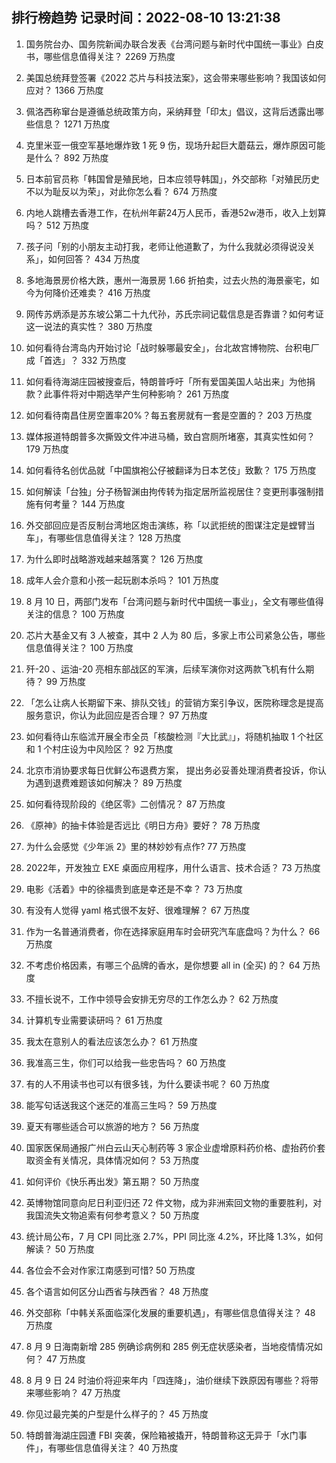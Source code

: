 
## 排行榜趋势 记录时间：2022-08-10 13:21:38
  
  1. 国务院台办、国务院新闻办联合发表《台湾问题与新时代中国统一事业》白皮书，哪些信息值得关注？ 2269 万热度
    
  2. 美国总统拜登签署《2022 芯片与科技法案》，这会带来哪些影响？我国该如何应对？ 1366 万热度
    
  3. 佩洛西称窜台是遵循总统政策方向，采纳拜登「印太」倡议，这背后透露出哪些信息？ 1271 万热度
    
  4. 克里米亚一俄空军基地爆炸致 1 死 9 伤，现场升起巨大蘑菇云，爆炸原因可能是什么？ 892 万热度
    
  5. 日本前官员称「韩国曾是殖民地，日本应领导韩国」，外交部称「对殖民历史不以为耻反以为荣」，对此你怎么看？ 674 万热度
    
  6. 内地人跳槽去香港工作，在杭州年薪24万人民币，香港52w港币，收入上划算吗？ 512 万热度
    
  7. 孩子问「别的小朋友主动打我，老师让他道歉了，为什么我就必须得说没关系」，如何回答？ 434 万热度
    
  8. 多地海景房价格大跌，惠州一海景房 1.66 折拍卖，过去火热的海景豪宅，如今为何降价还难卖？ 416 万热度
    
  9. 网传苏炳添是苏东坡公第二十九代孙，苏氏宗祠记载信息是否靠谱？如何考证这一说法的真实性？ 380 万热度
    
  10. 如何看待台湾岛内开始讨论「战时躲哪最安全」，台北故宫博物院、台积电厂成「首选」？ 332 万热度
    
  11. 如何看待海湖庄园被搜查后，特朗普呼吁「所有爱国美国人站出来」为他捐款？此事件将对中期选举产生何种影响？ 261 万热度
    
  12. 如何看待南昌住房空置率20%？每五套房就有一套是空置的？ 203 万热度
    
  13. 媒体报道特朗普多次撕毁文件冲进马桶，致白宫厕所堵塞，其真实性如何？ 179 万热度
    
  14. 如何看待名创优品就「中国旗袍公仔被翻译为日本艺伎」致歉？ 175 万热度
    
  15. 如何解读「台独」分子杨智渊由拘传转为指定居所监视居住？变更刑事强制措施有何考量？ 144 万热度
    
  16. 外交部回应是否反制台湾地区炮击演练，称「以武拒统的图谋注定是螳臂当车」，有哪些信息值得关注？ 128 万热度
    
  17. 为什么即时战略游戏越来越落寞？ 126 万热度
    
  18. 成年人会介意和小孩一起玩剧本杀吗？ 101 万热度
    
  19. 8 月 10 日，两部门发布「台湾问题与新时代中国统一事业」，全文有哪些值得关注的信息？ 100 万热度
    
  20. 芯片大基金又有 3 人被查，其中 2 人为 80 后，多家上市公司紧急公告，哪些信息值得关注？ 100 万热度
    
  21. 歼-20 、运油-20 亮相东部战区的军演，后续军演你对这两款飞机有什么期待？ 99 万热度
    
  22. 「怎么让病人长期留下来、排队交钱」的营销方案引争议，医院称理念是提高服务意识，你认为此回应是否合理？ 97 万热度
    
  23. 如何看待山东临沭开展全市全员「核酸检测『大比武』」，将随机抽取 1 个社区和 1 个村庄设为中风险区？ 92 万热度
    
  24. 北京市消协要求每日优鲜公布退费方案， 提出务必妥善处理消费者投诉，你认为遇到退费难题该如何解决？ 89 万热度
    
  25. 如何看待现阶段的《绝区零》二创情况？ 87 万热度
    
  26. 《原神》的抽卡体验是否远比《明日方舟》要好？ 78 万热度
    
  27. 为什么会感觉《少年派 2》里的林妙妙有点作? 77 万热度
    
  28. 2022年，开发独立 EXE 桌面应用程序，用什么语言、技术合适？ 73 万热度
    
  29. 电影《活着》中的徐福贵到底是幸还是不幸？ 73 万热度
    
  30. 有没有人觉得 yaml 格式很不友好、很难理解？ 67 万热度
    
  31. 作为一名普通消费者，你在选择家庭用车时会研究汽车底盘吗？为什么？ 66 万热度
    
  32. 不考虑价格因素，有哪三个品牌的香水，是你想要 all in (全买) 的？ 64 万热度
    
  33. 不擅长说不，工作中领导会安排无穷尽的工作怎么办？ 62 万热度
    
  34. 计算机专业需要读研吗？ 61 万热度
    
  35. 我太在意别人的看法应该怎么办？ 61 万热度
    
  36. 我准高三生，你们可以给我一些忠告吗？ 60 万热度
    
  37. 有的人不用读书也可以有很多钱，为什么要读书呢？ 60 万热度
    
  38. 能写句话送我这个迷茫的准高三生吗？ 59 万热度
    
  39. 夏天有哪些适合可以旅游的地方？ 56 万热度
    
  40. 国家医保局通报广州白云山天心制药等 3 家企业虚增原料药价格、虚抬药价套取资金有关情况，具体情况如何？ 53 万热度
    
  41. 如何评价《快乐再出发》第五期？ 50 万热度
    
  42. 英博物馆同意向尼日利亚归还 72 件文物，成为非洲索回文物的重要胜利，对我国流失文物追索有何参考意义？ 50 万热度
    
  43. 统计局公布，7 月 CPI 同比涨 2.7%，PPI 同比涨 4.2%，环比降 1.3%，如何解读？ 50 万热度
    
  44. 各位会不会对作家江南感到可惜? 50 万热度
    
  45. 各个语言如何区分山西省与陕西省？ 48 万热度
    
  46. 外交部称「中韩关系面临深化发展的重要机遇」，有哪些信息值得关注？ 48 万热度
    
  47. 8 月 9 日海南新增 285 例确诊病例和 285 例无症状感染者，当地疫情情况如何？ 47 万热度
    
  48. 8 月 9 日 24 时油价将迎来年内「四连降」，油价继续下跌原因有哪些？将带来哪些影响？ 47 万热度
    
  49. 你见过最完美的户型是什么样子的？ 45 万热度
    
  50. 特朗普海湖庄园遭 FBI 突袭，保险箱被撬开，特朗普称这无异于「水门事件」，有哪些信息值得关注？ 40 万热度
    